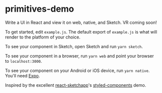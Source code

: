 # primitives-demo
Write a UI in React and view it on web, native, and Sketch. VR coming soon!

To get started, edit `example.js`. The default export of `example.js` is what will render to the platform of your choice.

To see your component in Sketch, open Sketch and run `yarn sketch`.

To see your component in a browser, run `yarn web` and point your browser to `localhost:3000`.

To see your component on your Android or iOS device, run `yarn native`. You'll need [Expo](https://expo.io/).

Inspired by the excellent [react-sketchapp](https://github.com/airbnb/react-sketchapp)'s [styled-components](https://github.com/styled-components/styled-components) demo.
